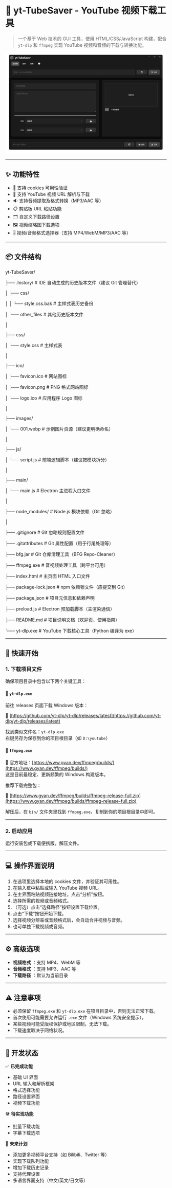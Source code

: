 

🎥 yt-TubeSaver - YouTube 视频下载工具
================================

> 一个基于 Web 技术的 GUI 工具，使用 HTML/CSS/JavaScript 构建，配合 `yt-dlp` 和 `ffmpeg` 实现 YouTube 视频和音频的下载与转换功能。

![界面截图](images/002.png)

* * *

✨ 功能特性
------

*   🎥 支持 cookies 可用性验证
*   🎥 支持 YouTube 视频 URL 解析与下载
*   🔉 支持音频提取及格式转换（MP3/AAC 等）
*   📋 剪贴板 URL 粘贴功能
*   🗂️ 自定义下载路径设置
*   🖼️ 视频缩略图下载选项
*   🎚️ 视频/音频格式选择器（支持 MP4/WebM/MP3/AAC 等）

* * *

📦 文件结构
-------


yt-TubeSaver/

├── .history/ # IDE 自动生成的历史版本文件（建议 Git 管理替代）

│ ├── css/

│ │ └── style.css.bak # 主样式表历史备份

│ └── other\_files # 其他历史版本文件

│

├── css/

│ └── style.css # 主样式表

│

├── ico/

│ ├── favicon.ico # 网站图标

│ ├── favicon.png # PNG 格式网站图标

│ └── logo.ico # 应用程序 Logo 图标

│

├── images/

│ └── 001.webp # 示例图片资源（建议更明确命名）

│

├── js/

│ └── script.js # 前端逻辑脚本（建议按模块拆分）

│

├── main/

│ └── main.js # Electron 主进程入口文件

│

├── node\_modules/ # Node.js 模块依赖（Git 忽略）

│

├── .gitignore # Git 忽略规则配置文件

├── .gitattributes # Git 属性配置（用于行尾处理等）

├── bfg.jar # Git 仓库清理工具（BFG Repo-Cleaner）

├── ffmpeg.exe # 音视频处理工具（跨平台可用）

├── index.html # 主页面 HTML 入口文件

├── package-lock.json # npm 依赖锁文件（应提交到 Git）

├── package.json # 项目元信息和依赖声明

├── preload.js # Electron 预加载脚本（主渲染通信）

├── README.md # 项目说明文档（欢迎页、使用指南）

└── yt-dlp.exe # YouTube 下载核心工具（Python 编译为 exe）

* * *

🚀 快速开始
-------

### 1\. 下载项目文件

确保项目目录中包含以下两个关键工具：

#### 🔹 `yt-dlp.exe`

前往 releases 页面下载 Windows 版本：

🔗 [https://github.com/yt-dlp/yt-dlp/releases/latest](https://github.com/yt-dlp/yt-dlp/releases/latest)

找到类似文件名：`yt-dlp.exe`  
右键另存为保存到你的项目根目录（如 `D:\youtube`）

#### 🔹 `ffmpeg.exe`

🔗 官方地址：[https://www.gyan.dev/ffmpeg/builds/](https://www.gyan.dev/ffmpeg/builds/)  
这是目前最稳定、更新频繁的 Windows 构建版本。

推荐下载完整包：

🔗 [https://www.gyan.dev/ffmpeg/builds/ffmpeg-release-full.zip](https://www.gyan.dev/ffmpeg/builds/ffmpeg-release-full.zip)

解压后，在 `bin/` 文件夹里找到 `ffmpeg.exe`，复制到你的项目根目录中即可。

* * *

### 2\. 启动应用

运行安装包或下载便携版，解压文件。

* * *

💻 操作界面说明
---------

1.  在选项里选择本地的 cookies 文件，并验证其可用性。
2.  在输入框中粘贴或输入 YouTube 视频 URL。
3.  在主界面粘贴视频链接地址，点击“分析”按钮。
4.  选择所需的视频或音频格式。
5.  （可选）点击“选择路径”按钮设置下载位置。
6.  点击“下载”按钮开始下载。
7.  选择视频分辨率或音频格式后，会自动合并视频与音频。
8.  也可单独下载视频或音频。

* * *

⚙️ 高级选项
-------

*   **视频格式** ：支持 MP4、WebM 等
*   **音频格式** ：支持 MP3、AAC 等
*   **下载路径** ：默认为当前目录

* * *

⚠️ 注意事项
-------

*   必须保留 `ffmpeg.exe` 和 `yt-dlp.exe` 在项目目录中，否则无法正常下载。
*   首次使用可能需要允许运行 `.exe` 文件（Windows 系统安全提示）。
*   某些视频可能受版权保护或地区限制，无法下载。
*   下载速度取决于网络状况。

* * *

🔧 开发状态
-------

✅ **已完成功能**

*   基础 UI 界面
*   URL 输入和解析框架
*   格式选择功能
*   路径设置界面
*   视频下载功能

🛠️ **待实现功能**

*   批量下载功能
*   字幕下载选项

🌟 **未来计划**

*   添加更多视频平台支持（如 Bilibili、Twitter 等）
*   实现下载队列功能
*   增加下载历史记录
*   支持代理设置
*   多语言界面支持（中文/英文/日文等）